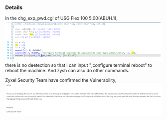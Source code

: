 ### Details
In the chg_exp_pwd.cgi of USG Flex 100 5.00(ABUH.1),
![](https://github.com/X1aoR0/CVEs/blob/main/Zyxel%20Command%20Injection/upload_803e9db2518c83de46bb556ea041c836.png)
there is no deetection so that I can input ";configure terminal reboot" to reboot the machine.
And zysh can also do other commands.

Zyxel Security Team have confirmed the Vulnerability,
![](https://github.com/X1aoR0/CVEs/blob/main/Zyxel%20Command%20Injection/upload_091173bccdf2155632c47920b51dab88.png)

